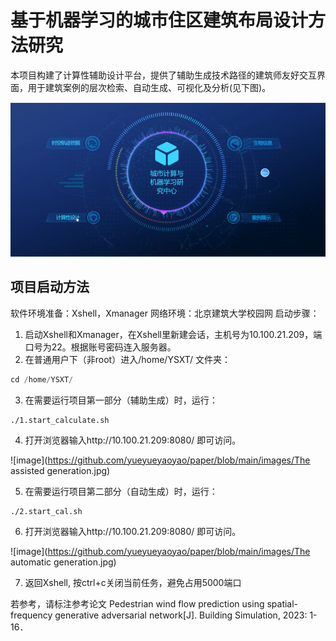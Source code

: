 # 基于机器学习的城市住区建筑布局设计方法研究

本项目构建了计算性辅助设计平台，提供了辅助生成技术路径的建筑师友好交互界面，用于建筑案例的层次检索、自动生成、可视化及分析(见下图)。

![image](https://github.com/yueyueyaoyao/paper/blob/main/images/home_page.png)

## 项目启动方法
软件环境准备：Xshell，Xmanager
网络环境：北京建筑大学校园网
启动步骤：
1. 启动Xshell和Xmanager，在Xshell里新建会话，主机号为10.100.21.209，端口号为22。根据账号密码连入服务器。
2. 在普通用户下（非root）进入/home/YSXT/ 文件夹：
```Python
cd /home/YSXT/
```
3. 在需要运行项目第一部分（辅助生成）时，运行：
```
./1.start_calculate.sh
```
4. 打开浏览器输入http://10.100.21.209:8080/ 即可访问。

![image](https://github.com/yueyueyaoyao/paper/blob/main/images/The assisted generation.jpg)


5. 在需要运行项目第二部分（自动生成）时，运行：
```
./2.start_cal.sh
```
6. 打开浏览器输入http://10.100.21.209:8080/ 即可访问。

![image](https://github.com/yueyueyaoyao/paper/blob/main/images/The automatic generation.jpg)

7. 返回Xshell, 按ctrl+c关闭当前任务，避免占用5000端口

   

若参考，请标注参考论文
Pedestrian wind flow prediction using spatial-frequency generative adversarial network[J]. Building Simulation, 2023: 1-16．
